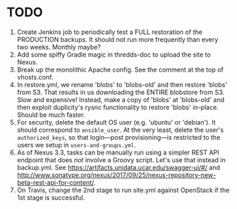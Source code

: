 # TODO

1. Create Jenkins job to periodically test a FULL restoration of the PRODUCTION backups. It should not run more
frequently than every two weeks. Monthly maybe?
1. Add some spiffy Gradle magic in thredds-doc to upload the site to Nexus.
1. Break up the monolithic Apache config. See the comment at the top of vhosts.conf.
1. In restore.yml, we rename 'blobs' to 'blobs-old' and then restore 'blobs' from S3. That results in us downloading
the ENTIRE blobstore from S3. Slow and expensive! Instead, make a copy of 'blobs' at 'blobs-old' and then exploit
duplicity's rysnc functionality to restore 'blobs' in-place. Should be much faster.
1. For security, delete the default OS user (e.g. 'ubuntu' or 'debian'). It should correspond to `ansible_user`.
At the very least, delete the user's `authorized_keys`, so that login—post provisioning—is restricted to the users we
setup in `users-and-groups.yml`.
1. As of Nexus 3.3, tasks can be manually run using a simpler REST API endpoint that does *not* involve a Groovy
script. Let's use that instead in backup.yml. See https://artifacts.unidata.ucar.edu/swagger-ui/#/ and
http://www.sonatype.org/nexus/2017/09/25/nexus-repository-new-beta-rest-api-for-content/.
1. On Travis, change the 2nd stage to run site.yml against OpenStack if the 1st stage is successful.
